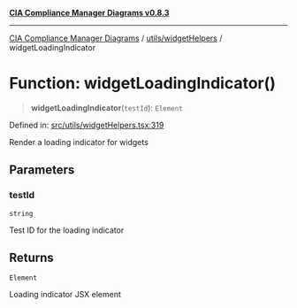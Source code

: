 [**CIA Compliance Manager Diagrams v0.8.3**](../../../README.md)

***

[CIA Compliance Manager Diagrams](../../../modules.md) / [utils/widgetHelpers](../README.md) / widgetLoadingIndicator

# Function: widgetLoadingIndicator()

> **widgetLoadingIndicator**(`testId`): `Element`

Defined in: [src/utils/widgetHelpers.tsx:319](https://github.com/Hack23/cia-compliance-manager/blob/368d5a1330a94df78d48c65d28962bd0f7cab363/src/utils/widgetHelpers.tsx#L319)

Render a loading indicator for widgets

## Parameters

### testId

`string`

Test ID for the loading indicator

## Returns

`Element`

Loading indicator JSX element
